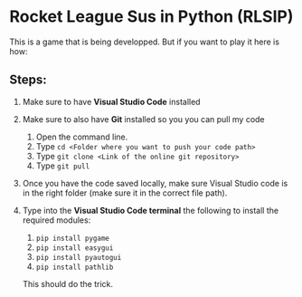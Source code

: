 # Rocket League Sus in Python (RLSIP)

This is a game that is being developped. But if you want to play it here is how:

## **Steps:**
1. Make sure to have **Visual Studio Code** installed
2. Make sure to also have **Git** installed so you you can pull my code
    1. Open the command line.
    2. Type `cd <Folder where you want to push your code path>`
    3. Type  `git clone <Link of the online git repository> `
    4. Type `git pull`
3. Once you have the code saved locally, make sure Visual Studio code is in the right folder (make sure it in the correct file path).
4. Type into the **Visual Studio Code terminal** the following to install the required modules:
    1. `pip install pygame`
    2. `pip install easygui`
    3. `pip install pyautogui`
    4. `pip install pathlib`

    This should do the trick.

